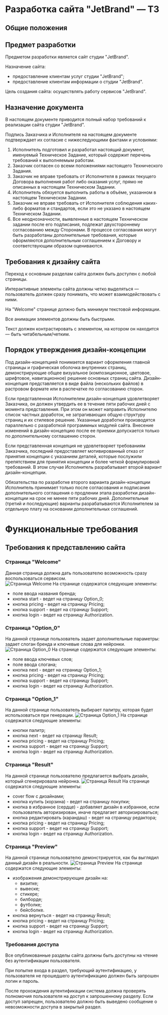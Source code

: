 # Разработка сайта "JetBrand" — ТЗ
## Общие положения


## Предмет разработки
Предметом разработки является сайт студии "JetBrand".

Назначение сайта:
- предоставление клиентам услуг студии "JetBrand";
- предоставление клиентам информации о студии "JetBrand".

Цель создания сайта: осуществлять работу сервисов "JetBrand".

## Назначение документа
В настоящем документе приводится полный набор требований к реализации сайта студии "JetBrand".

Подпись Заказчика и Исполнителя на настоящем документе подтверждает их согласие с нижеследующими фактами и условиями:
1. Исполнитель подготовил и разработал настоящий документ, именуемый Техническое Задание, который содержит перечень требований к выполняемым работам.
1. Заказчик согласен со всеми положениями настоящего Технического Задания.
1. Заказчик не вправе требовать от Исполнителя в рамках текущего Договора выполнения работ либо оказания услуг, прямо не описанных в настоящем Техническом Задании.
1. Исполнитель обязуется выполнить работы в объёме, указанном в настоящем Техническом Задании.
1. Заказчик не вправе требовать от Исполнителя соблюдения каких-либо форматов и стандартов, если это не указано в настоящем Техническом Задании.
1. Все неоднозначности, выявленные в настоящем Техническом задании после его подписания, подлежат двухстороннему согласованию между Сторонами. В процессе согласования могут быть разработаны дополнительные требования, которые оформляются дополнительным соглашением к Договору и соответствующим образом оцениваются.

## Требования к дизайну сайта
Переход к основным разделам сайта должен быть доступен с любой страницы.

Интерактивные элементы сайта должны четко выделяться — пользователь должен сразу понимать, что может взаимодействовать с ними.

На "Welcome" странице должно быть минимум текстовой информации.

Все анимации элементов должны быть быстрыми.

Текст должен контрастировать с элементом, на котором он находится — быть читабельным/четким.

## Порядок утверждения дизайн-концепции
Под дизайн-концепцией понимается вариант оформления главной страницы и графическая оболочка внутренних страниц, демонстрирующие общее визуальное (композиционное, цветовое, шрифтовое, навигационное) решение основных страниц сайта.  Дизайн-концепция представляется в виде файла (нескольких файлов) в растровом формате или в распечатке по согласованию сторон.


Если представленная Исполнителем дизайн-концепция удовлетворяет Заказчика, он должен утвердить ее в течение пяти рабочих дней с момента представления. При этом он может направить Исполнителю список частных доработок, не затрагивающих общую структуру страниц и их стилевое решение. Указанные доработки производятся параллельно с разработкой программных модулей сайта. Внесение изменений в дизайн-концепцию после ее приемки допускается только по дополнительному соглашению сторон.


Если представленная концепция не удовлетворяет требованиям Заказчика, последний предоставляет мотивированный отказ от принятия концепции с указанием деталей, которые послужили препятствием для принятия концепции и более четкой формулировкой требований. В этом случае Исполнитель разрабатывает второй вариант дизайн-концепции. 

Обязательства по разработке второго варианта дизайн-концепции Исполнитель принимает только после согласования и подписания дополнительного соглашения о продлении этапа разработки дизайн-концепции на срок не менее пяти рабочих дней.
Дополнительные (третий и последующие) варианты разрабатываются Исполнителем за отдельную плату на основании дополнительных соглашений.

# Функциональные требования
## Требования к представлению сайта

### Страница "Welcome"
Данная страница должна дать пользователю возможность сразу воспользоваться сервисом.    
![Страница Welcome](https://github.com/snkot/SysAnalysis/blob/docs/pics/pageWelcome.png)
На странице содержатся следующие элементы:
- поле ввода названия бренда;
- кнопка start - ведет на страницу Option_0;
- кнопка pricing - ведет на страницу Pricing;
- кнопка support - ведет на страницу Support;
- кнопка login - ведет на страницу Authorization.

### Страница "Option_0"
На данной странице пользователь задает дополнительные параметры: задает слоган бренда и ключевые слова для нейронки.
![Страница Option_0](https://github.com/snkot/SysAnalysis/blob/docs/pics/pageOptions_0.png)
На странице содержатся следующие элементы:
- поле ввода ключевых слов;
- поле ввода слогана;
- кнопка next - ведет на страницу Option_1;
- кнопка pricing - ведет на страницу Pricing;
- кнопка support - ведет на страницу Support;
- кнопка login - ведет на страницу Authorization.

### Страница "Option_1"
На данной странице пользователь выбирает палитру, которая будет использоваться при генерации.
![Страница Option_1](https://github.com/snkot/SysAnalysis/blob/docs/pics/pageOptions_1.png)
На странице содержатся следующие элементы:
- кнопки палитр;
- кнопка next - ведет на страницу Result;
- кнопка pricing - ведет на страницу Pricing;
- кнопка support - ведет на страницу Support;
- кнопка login - ведет на страницу Authorization.

### Страница "Result"
На данной странице пользователю предлагается выбрать дизайн, который сгенерировала нейронка.
![Страница Result](https://github.com/snkot/SysAnalysis/blob/docs/pics/pageResult.png)
На странице содержатся следующие элементы:
- cover flow с дизайнами;
- кнопка купить (корзина) - ведет на страницу покупки;
- кнопка в избранное (сердце) - добавляет дизайн в избранное, если пользователь авторизирован, иначе предлагает авторизироваться;
- кнопка редактировать (карандаш) - ведет на страницу редактора;
- кнопка pricing - ведет на страницу Pricing;
- кнопка support - ведет на страницу Support;
- кнопка login - ведет на страницу Authorization.

### Страница "Preview"
На данной странице пользователю демонстрируется, как бы выглядил данный дизайн в реальности.
![Страница Preview](https://github.com/snkot/SysAnalysis/blob/docs/pics/pagePreview.png)
На странице содержатся следующие элементы:
- изображения демонстрирующие дизайн на:
    - визитке;
    - вывеске;
    - стикере;
    - билборде;
    - футболке;
    - бейсболке.
- кнопка вернуться - ведет на страницу Result;
- кнопка pricing - ведет на страницу Pricing;
- кнопка support - ведет на страницу Support;
- кнопка login - ведет на страницу Authorization.

### Требования доступа
Все опубликованные разделы сайта должны быть доступны на чтение без аутентификации пользователя.

При попытке входа в раздел, требующий аутентификацию, у пользователя не прошедшего аутентификацию должен быть запрошен логин и пароль.

После прохождения аутентификации система должна проверять полномочия пользователя на доступ к запрошенному разделу. Если доступ запрещен, пользователю должно быть выведено сообщение о невозможности доступа в закрытый раздел.